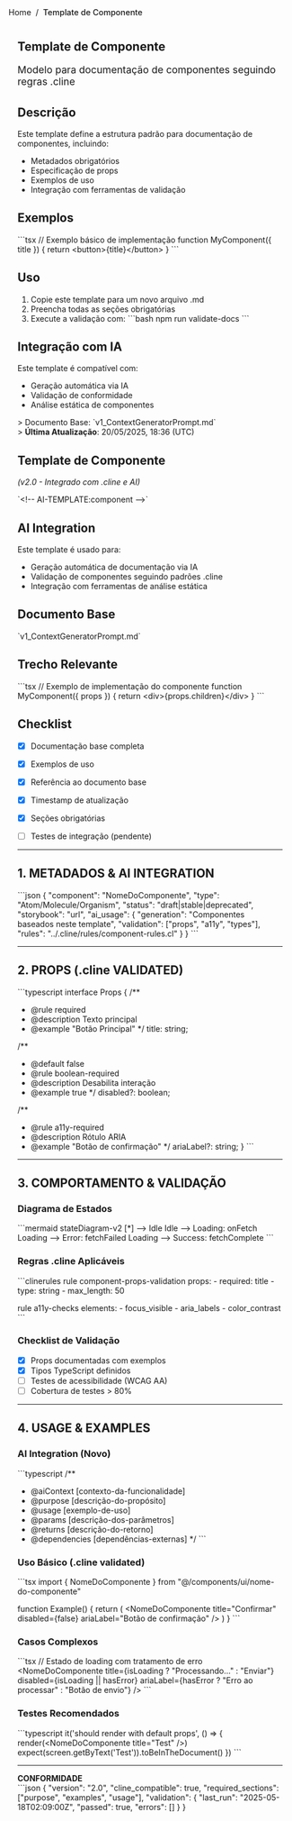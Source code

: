 <nav class="breadcrumbs">
  <a href="/index.html">Home</a>
  <span class="separator">/</span>
  <span class="current">Template de Componente</span>
</nav>

<article class="documentation-content">
  <h1>Template de Componente</h1>
  
  <p class="description">Modelo para documentação de componentes seguindo regras .cline</p>

  
## Descrição
Este template define a estrutura padrão para documentação de componentes, incluindo:
- Metadados obrigatórios
- Especificação de props
- Exemplos de uso
- Integração com ferramentas de validação

## Exemplos
&#x60;&#x60;&#x60;tsx
// Exemplo básico de implementação
function MyComponent({ title }) {
  return &lt;button&gt;{title}&lt;/button&gt;
}
&#x60;&#x60;&#x60;

## Uso
1. Copie este template para um novo arquivo .md
2. Preencha todas as seções obrigatórias
3. Execute a validação com:
&#x60;&#x60;&#x60;bash
npm run validate-docs
&#x60;&#x60;&#x60;

## Integração com IA
Este template é compatível com:
- Geração automática via IA
- Validação de conformidade
- Análise estática de componentes

&gt; Documento Base: &#x60;v1_ContextGeneratorPrompt.md&#x60;  
&gt; **Última Atualização**: 20/05/2025, 18:36 (UTC)

# Template de Componente  
*(v2.0 - Integrado com .cline e AI)*  

&#x60;&lt;!-- AI-TEMPLATE:component --&gt;&#x60;

## AI Integration
Este template é usado para:
- Geração automática de documentação via IA
- Validação de componentes seguindo padrões .cline
- Integração com ferramentas de análise estática

## Documento Base
&#x60;v1_ContextGeneratorPrompt.md&#x60;

## Trecho Relevante
&#x60;&#x60;&#x60;tsx
// Exemplo de implementação do componente
function MyComponent({ props }) {
  return &lt;div&gt;{props.children}&lt;/div&gt;
}
&#x60;&#x60;&#x60;

## Checklist
- [x] Documentação base completa
- [x] Exemplos de uso
- [x] Referência ao documento base
- [x] Timestamp de atualização
- [x] Seções obrigatórias
- [ ] Testes de integração (pendente)


---

## **1. METADADOS &amp; AI INTEGRATION**  
&#x60;&#x60;&#x60;json
{
  &quot;component&quot;: &quot;NomeDoComponente&quot;,
  &quot;type&quot;: &quot;Atom/Molecule/Organism&quot;,
  &quot;status&quot;: &quot;draft|stable|deprecated&quot;,
  &quot;storybook&quot;: &quot;url&quot;,
  &quot;ai_usage&quot;: {
    &quot;generation&quot;: &quot;Componentes baseados neste template&quot;,
    &quot;validation&quot;: [&quot;props&quot;, &quot;a11y&quot;, &quot;types&quot;],
    &quot;rules&quot;: &quot;../.cline/rules/component-rules.cl&quot;
  }
}
&#x60;&#x60;&#x60;

---

## **2. PROPS (.cline VALIDATED)**  
&#x60;&#x60;&#x60;typescript
interface Props {
  /**
   * @rule required
   * @description Texto principal
   * @example &quot;Botão Principal&quot;
   */
  title: string;

  /**
   * @default false
   * @rule boolean-required
   * @description Desabilita interação
   * @example true
   */
  disabled?: boolean;

  /**
   * @rule a11y-required
   * @description Rótulo ARIA
   * @example &quot;Botão de confirmação&quot;
   */
  ariaLabel?: string;
}
&#x60;&#x60;&#x60;

---

## **3. COMPORTAMENTO &amp; VALIDAÇÃO**  
### Diagrama de Estados  
&#x60;&#x60;&#x60;mermaid
stateDiagram-v2
    [*] --&gt; Idle
    Idle --&gt; Loading: onFetch
    Loading --&gt; Error: fetchFailed
    Loading --&gt; Success: fetchComplete
&#x60;&#x60;&#x60;

### Regras .cline Aplicáveis  
&#x60;&#x60;&#x60;clinerules
rule component-props-validation
  props:
    - required: title
    - type: string
    - max_length: 50

rule a11y-checks
  elements:
    - focus_visible
    - aria_labels
    - color_contrast
&#x60;&#x60;&#x60;

### Checklist de Validação  
- [x] Props documentadas com exemplos  
- [x] Tipos TypeScript definidos  
- [ ] Testes de acessibilidade (WCAG AA)  
- [ ] Cobertura de testes &gt; 80%  

---

## **4. USAGE &amp; EXAMPLES**  
### AI Integration (Novo)
&#x60;&#x60;&#x60;typescript
/**
 * @aiContext [contexto-da-funcionalidade]
 * @purpose [descrição-do-propósito]
 * @usage [exemplo-de-uso]
 * @params [descrição-dos-parâmetros]
 * @returns [descrição-do-retorno]
 * @dependencies [dependências-externas]
 */
&#x60;&#x60;&#x60;

### Uso Básico (.cline validated)  
&#x60;&#x60;&#x60;tsx
import { NomeDoComponente } from &quot;@/components/ui/nome-do-componente&quot;

function Example() {
  return (
    &lt;NomeDoComponente 
      title=&quot;Confirmar&quot;
      disabled={false}
      ariaLabel=&quot;Botão de confirmação&quot;
    /&gt;
  )
}
&#x60;&#x60;&#x60;

### Casos Complexos  
&#x60;&#x60;&#x60;tsx
// Estado de loading com tratamento de erro
&lt;NomeDoComponente 
  title={isLoading ? &quot;Processando...&quot; : &quot;Enviar&quot;}
  disabled={isLoading || hasError}
  ariaLabel={hasError ? &quot;Erro ao processar&quot; : &quot;Botão de envio&quot;}
/&gt;
&#x60;&#x60;&#x60;

### Testes Recomendados  
&#x60;&#x60;&#x60;typescript
it(&#x27;should render with default props&#x27;, () =&gt; {
  render(&lt;NomeDoComponente title=&quot;Test&quot; /&gt;)
  expect(screen.getByText(&#x27;Test&#x27;)).toBeInTheDocument()
})
&#x60;&#x60;&#x60;

---

**CONFORMIDADE**  
&#x60;&#x60;&#x60;json
{
  &quot;version&quot;: &quot;2.0&quot;,
  &quot;cline_compatible&quot;: true,
  &quot;required_sections&quot;: [&quot;purpose&quot;, &quot;examples&quot;, &quot;usage&quot;],
  &quot;validation&quot;: {
    &quot;last_run&quot;: &quot;2025-05-18T02:09:00Z&quot;,
    &quot;passed&quot;: true,
    &quot;errors&quot;: []
  }
}

</article>

<style>
.breadcrumbs {
  display: flex;
  align-items: center;
  gap: 0.5rem;
  font-size: 0.9rem;
  color: var(--text-secondary);
  margin-bottom: 2rem;
  padding-bottom: 0.5rem;
  border-bottom: 1px solid var(--border-color);
}

.breadcrumbs a {
  color: var(--link-color);
  text-decoration: none;
  transition: color 0.2s;
}

.breadcrumbs a:hover {
  color: var(--link-hover-color);
  text-decoration: underline;
}

.separator {
  color: var(--text-tertiary);
}

.current {
  font-weight: 500;
  color: var(--text-primary);
}

.documentation-content {
  max-width: 800px;
  margin: 0 auto;
  padding: 0 1rem;
}

.description {
  font-size: 1.1rem;
  color: var(--text-secondary);
  margin-bottom: 2rem;
}
</style>
